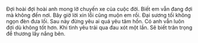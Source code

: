 Đợi hoài đợi hoài anh mong lỡ chuyến xe của cuộc đời. Biết em vẫn đang đợi mà không đến nơi. Bây giờ lời xin lỗi cũng muộn em rồi. Đại sương tối không ngọn đèn đưa lối. Sau này đừng yêu ai quá yêu tâm hồn. Có anh vẫn luôn đợi dù không tốt hơn. Khi tình yêu trải qua đau xót một lần. Sẽ biết trân trọng để thương lấy nắng bên.